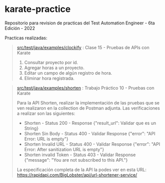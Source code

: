 # karate-practice
 Repositorio para revision de practicas del Test Automation Engineer - 6ta Edición - 2022


Practicas realizadas: 

>[src/test/java/examples/clockify](src/test/java/examples/clockify) : Clase 15 - Pruebas de APIs con Karate
>
>1. Consultar proyecto por id.
>2. Agregar horas a un proyecto.
>3. Editar un campo de algún registro de hora.
>4. Eliminar hora registrada. 

>[src/test/java/examples/shorten](src/test/java/examples/shorten) : Trabajo Práctico 10 - Pruebas con Karate
> 
> Para la API Shorten, realizar la implementación de las pruebas que se ven realizaron en la collection de Postman adjunta.
> Las verificaciones a realizar son las siguientes:
> - Shorten - Status 200 - Response {"result_url": Validar que es un String}
> - Shorten Sin Body - Status 400 - Validar Response {"error": "API Error: URL is empty"}
> - Shorten Invalid URL - Status 400 - Validar Response {"error": "API Error: After sanitization URL is empty"}
> - Shorten invalid Token - Status 403 - Validar Response {"message": "You are not subscribed to this API."}
>
>La especificación completa de la API la podes ver en esta URL:
https://rapidapi.com/BigLobster/api/url-shortener-service/

